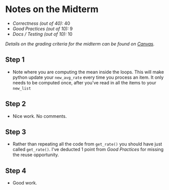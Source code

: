 # Notes on the Midterm

* _Correctness    (out of 40):_ 40
* _Good Practices (out of 10):_ 9
* _Docs / Testing (out of 10):_ 10

_Details on the grading criteria for the midterm can be found on [Canvas](https://canvas.slu.edu/courses/28045/rubrics/23671)._



## Step 1
* Note where you are computing the mean inside the loops.  This will make python update your `new_avg_rate` every time you process an item. It only needs to be computed once, after you've read in all the items to your `new_list`

## Step 2
* Nice work. No comments.

## Step 3
* Rather than repeating all the code from `get_rate()` you should have just called `get_rate()`. I've deducted 1 point from _Good Practices_ for missing the reuse opportunity.

## Step 4
* Good work.